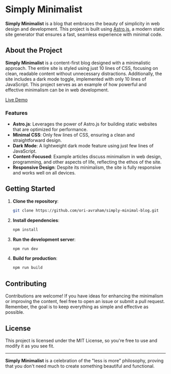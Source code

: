 # Simply Minimalist

**Simply Minimalist** is a blog that embraces the beauty of simplicity in web design and development. This project is built using [Astro.js](https://astro.build/), a modern static site generator that ensures a fast, seamless experience with minimal code.

## About the Project

**Simply Minimalist** is a content-first blog designed with a minimalistic approach. The entire site is styled using just 10 lines of CSS, focusing on clean, readable content without unnecessary distractions. Additionally, the site includes a dark mode toggle, implemented with only 10 lines of JavaScript. This project serves as an example of how powerful and effective minimalism can be in web development.

[Live Demo]()

### Features

- **Astro.js**: Leverages the power of Astro.js for building static websites that are optimized for performance.
- **Minimal CSS**: Only few lines of CSS, ensuring a clean and straightforward design.
- **Dark Mode**: A lightweight dark mode feature using just few lines of JavaScript.
- **Content-Focused**: Example articles discuss minimalism in web design, programming, and other aspects of life, reflecting the ethos of the site.
- **Responsive Design**: Despite its minimalism, the site is fully responsive and works well on all devices.

## Getting Started

1. **Clone the repository**:
   ```bash
   git clone https://github.com/ori-avraham/simply-minimal-blog.git
   ```
2. **Install dependencies**:
   ```bash
   npm install
   ```
3. **Run the development server**:
   ```bash
   npm run dev
   ```
4. **Build for production**:
   ```bash
   npm run build
   ```

## Contributing

Contributions are welcome! If you have ideas for enhancing the minimalism or improving the content, feel free to open an issue or submit a pull request. Remember, the goal is to keep everything as simple and effective as possible.

## License

This project is licensed under the MIT License, so you're free to use and modify it as you see fit.

---

**Simply Minimalist** is a celebration of the "less is more" philosophy, proving that you don't need much to create something beautiful and functional.

